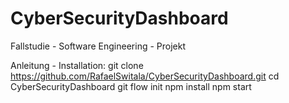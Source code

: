 # CyberSecurityDashboard
Fallstudie - Software Engineering - Projekt

Anleitung - Installation: 
git clone https://github.com/RafaelSwitala/CyberSecurityDashboard.git
cd CyberSecurityDashboard
git flow init
npm install
npm start